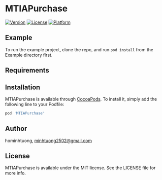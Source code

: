# MTIAPurchase

[![Version](https://img.shields.io/cocoapods/v/MTIAPurchase.svg?style=flat)](https://cocoapods.org/pods/MTIAPurchase)
[![License](https://img.shields.io/cocoapods/l/MTIAPurchase.svg?style=flat)](https://cocoapods.org/pods/MTIAPurchase)
[![Platform](https://img.shields.io/cocoapods/p/MTIAPurchase.svg?style=flat)](https://cocoapods.org/pods/MTIAPurchase)

## Example

To run the example project, clone the repo, and run `pod install` from the Example directory first.

## Requirements

## Installation

MTIAPurchase is available through [CocoaPods](https://cocoapods.org). To install
it, simply add the following line to your Podfile:

```ruby
pod 'MTIAPurchase'
```

## Author

hominhtuong, minhtuong2502@gmail.com

## License

MTIAPurchase is available under the MIT license. See the LICENSE file for more info.
